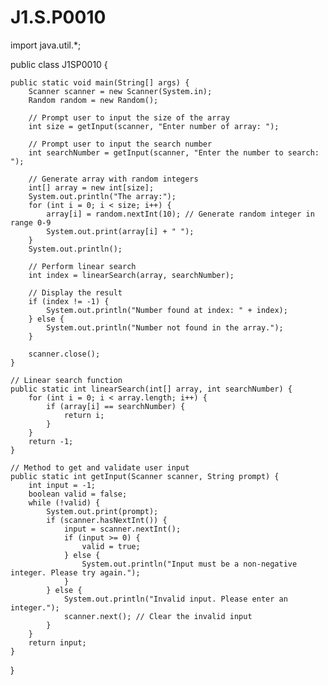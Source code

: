 # J1.S.P0010
import java.util.*;

public class J1SP0010 {

    public static void main(String[] args) {
        Scanner scanner = new Scanner(System.in);
        Random random = new Random();

        // Prompt user to input the size of the array
        int size = getInput(scanner, "Enter number of array: ");

        // Prompt user to input the search number
        int searchNumber = getInput(scanner, "Enter the number to search: ");

        // Generate array with random integers
        int[] array = new int[size];
        System.out.println("The array:");
        for (int i = 0; i < size; i++) {
            array[i] = random.nextInt(10); // Generate random integer in range 0-9
            System.out.print(array[i] + " ");
        }
        System.out.println();

        // Perform linear search
        int index = linearSearch(array, searchNumber);

        // Display the result
        if (index != -1) {
            System.out.println("Number found at index: " + index);
        } else {
            System.out.println("Number not found in the array.");
        }

        scanner.close();
    }

    // Linear search function
    public static int linearSearch(int[] array, int searchNumber) {
        for (int i = 0; i < array.length; i++) {
            if (array[i] == searchNumber) {
                return i;
            }
        }
        return -1;
    }

    // Method to get and validate user input
    public static int getInput(Scanner scanner, String prompt) {
        int input = -1;
        boolean valid = false;
        while (!valid) {
            System.out.print(prompt);
            if (scanner.hasNextInt()) {
                input = scanner.nextInt();
                if (input >= 0) {
                    valid = true;
                } else {
                    System.out.println("Input must be a non-negative integer. Please try again.");
                }
            } else {
                System.out.println("Invalid input. Please enter an integer.");
                scanner.next(); // Clear the invalid input
            }
        }
        return input;
    }
}
